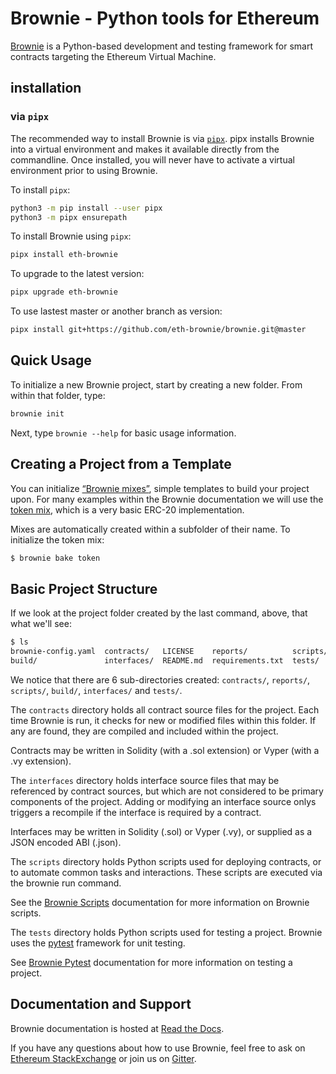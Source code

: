 # Brownie - Python tools for Ethereum
[Brownie](https://github.com/eth-brownie/brownie) is a Python-based development and testing framework for smart contracts targeting the Ethereum Virtual Machine.

## installation
### via `pipx`

The recommended way to install Brownie is via [`pipx`](https://github.com/pipxproject/pipx). pipx installs Brownie into a virtual environment and makes it available directly from the commandline. Once installed, you will never have to activate a virtual environment prior to using Brownie.

To install `pipx`:

```bash
python3 -m pip install --user pipx
python3 -m pipx ensurepath
```

To install Brownie using `pipx`:

```bash
pipx install eth-brownie
```

To upgrade to the latest version:

```bash
pipx upgrade eth-brownie
```

To use lastest master or another branch as version:
```bash
pipx install git+https://github.com/eth-brownie/brownie.git@master
```

## Quick Usage

To initialize a new Brownie project, start by creating a new folder. From within that folder, type:

```bash
brownie init
```

Next, type `brownie --help` for basic usage information.

## Creating a Project from a Template
You can initialize [“Brownie mixes”](https://github.com/brownie-mix), simple templates to build your project upon. For many examples within the Brownie documentation we will use the [token mix](https://github.com/brownie-mix/token-mix), which is a very basic ERC-20 implementation.

Mixes are automatically created within a subfolder of their name. To initialize the token mix:

```bash
$ brownie bake token
```
## Basic Project Structure
If we look at the project folder created by the last command, above, that what we'll see:

```bash
$ ls
brownie-config.yaml  contracts/   LICENSE    reports/          scripts/
build/               interfaces/  README.md  requirements.txt  tests/
```
We notice that there are 6 sub-directories created: `contracts/`, `reports/`, `scripts/`, `build/`, `interfaces/` and `tests/`.

The `contracts` directory holds all contract source files for the project. Each time Brownie is run, it checks for new or modified files within this folder. If any are found, they are compiled and included within the project.

Contracts may be written in Solidity (with a .sol extension) or Vyper (with a .vy extension).

The `interfaces` directory holds interface source files that may be referenced by contract sources, but which are not considered to be primary components of the project. Adding or modifying an interface source onlys triggers a recompile if the interface is required by a contract.

Interfaces may be written in Solidity (.sol) or Vyper (.vy), or supplied as a JSON encoded ABI (.json).

The `scripts` directory holds Python scripts used for deploying contracts, or to automate common tasks and interactions. These scripts are executed via the brownie run command.

See the [Brownie Scripts](https://eth-brownie.readthedocs.io/en/latest/interaction.html#scripts) documentation for more information on Brownie scripts.

The `tests` directory holds Python scripts used for testing a project. Brownie uses the [pytest](https://docs.pytest.org/en/latest/) framework for unit testing.

See [Brownie Pytest](https://eth-brownie.readthedocs.io/en/latest/tests-pytest-intro.html#pytest) documentation for more information on testing a project.

## Documentation and Support

Brownie documentation is hosted at [Read the Docs](https://eth-brownie.readthedocs.io/en/latest/).

If you have any questions about how to use Brownie, feel free to ask on [Ethereum StackExchange](https://ethereum.stackexchange.com/) or join us on [Gitter](https://gitter.im/eth-brownie/community).



